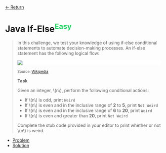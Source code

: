 [&larr; Return](https://hanggrian.github.io/grind-hackerrank/)

# Java If-Else<sup style="color: rgb(32, 215, 97);">Easy</sup>

> In this challenge, we test your knowledge of using if-else conditional
  statements to automate decision-making processes. An if-else statement has the
  following logical flow:
>
> <div style="background: white;">
>   <img src="https://s3.amazonaws.com/hr-challenge-images/13689/1446563087-4ec019a919-332px-If-Then-Else-diagram.svg.png"/>
> </div>
>
> <small>Source: [Wikipedia](https://en.wikipedia.org/wiki/Conditional_%28computer_programming%29)</small>
>
> **Task**
>
> Given an integer, \\(n\\), perform the following conditional actions:
>
> - If \\(n\\) is odd, print `Weird`
> - If \\(n\\) is even and in the inclusive range of **2** to **5**, print
    `Not Weird`
> - If \\(n\\) is even and in the inclusive range of **6** to **20**, print
    `Weird`
> - If \\(n\\) is even and greater than **20**, print `Not Weird`
>
> Complete the stub code provided in your editor to print whether or not \\(n\\)
  is weird.

- [Problem](https://www.hackerrank.com/challenges/java-if-else/)
- [Solution](https://github.com/hanggrian/grind-hackerrank/blob/main/java/src/main/java/JavaIfElse.java)
